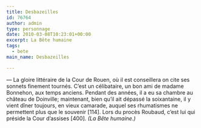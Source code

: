 ```yaml
---
title: Desbazeilles
id: 76764
author: admin
type: personnage
date: 2010-03-08T10:23:01+00:00
excerpt: La Bête humaine
tags:
  - bete
main_name: Desbazeilles

---
```

— La gloire littéraire de la Cour de Rouen, où il est conseillera on cite ses sonnets finement tournés. C&rsquo;est un célibataire, un bon ami de madame Bonnehon, aux temps anciens. Pendant des années, il a eu sa chambre au château de Doinville; maintenant, bien qu&rsquo;il ait dépassé la soixantaine, il y vient dîner toujours, en vieux camarade, auquel ses rhumatismes ne permettent plus que le souvenir [114]. Lors du procès Roubaud, c&rsquo;est lui qui préside la Cour d&rsquo;assises [400]. _(La Bête humaine.)_
